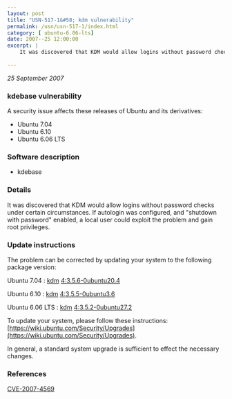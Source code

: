 ```yaml
---
layout: post
title: "USN-517-1&#58; kdm vulnerability"
permalink: /usn/usn-517-1/index.html
category: [ ubuntu-6.06-lts]
date: 2007--25 12:00:00
excerpt: |
    It was discovered that KDM would allow logins without password checks under certain circumstances.  If autologin was configured, and &quot;shutdown with password&quot; enabled, a local user could exploit the problem and gain root privileges. 
    
--- 
```

 
 

*25 September 2007*

### kdebase vulnerability

A security issue affects these releases of Ubuntu and its derivatives:

* Ubuntu 7.04
* Ubuntu 6.10
* Ubuntu 6.06 LTS

### Software description

* kdebase 

### Details

It was discovered that KDM would allow logins without password checks under certain circumstances. If autologin was configured, and &quot;shutdown with password&quot; enabled, a local user could exploit the problem and gain root privileges. 

### Update instructions

The problem can be corrected by updating your system to the following package version:

Ubuntu 7.04
 : [kdm](https://launchpad.net/ubuntu/+source/kdebase) <span> [4:3.5.6-0ubuntu20.4](https://launchpad.net/ubuntu/+source/kdebase/4:3.5.6-0ubuntu20.4) </span> 

Ubuntu 6.10
 : [kdm](https://launchpad.net/ubuntu/+source/kdebase) <span> [4:3.5.5-0ubuntu3.6](https://launchpad.net/ubuntu/+source/kdebase/4:3.5.5-0ubuntu3.6) </span> 

Ubuntu 6.06 LTS
 : [kdm](https://launchpad.net/ubuntu/+source/kdebase) <span> [4:3.5.2-0ubuntu27.2](https://launchpad.net/ubuntu/+source/kdebase/4:3.5.2-0ubuntu27.2) </span> 

To update your system, please follow these instructions: [https://wiki.ubuntu.com/Security/Upgrades](https://wiki.ubuntu.com/Security/Upgrades).

In general, a standard system upgrade is sufficient to effect the necessary changes. 

### References

 
 [CVE-2007-4569](http://people.ubuntu.com/~ubuntu-security/cve/CVE-2007-4569)
 

